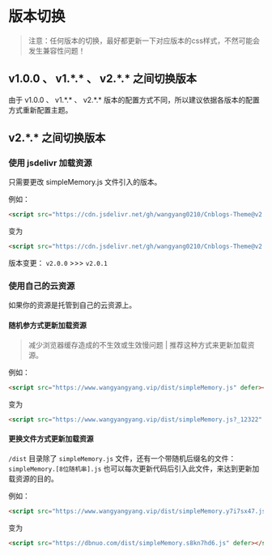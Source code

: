 # 版本切换

> 注意：任何版本的切换，最好都更新一下对应版本的css样式，不然可能会发生兼容性问题！

## v1.0.0 、 v1.\*.* 、 v2.\*.* 之间切换版本

由于 v1.0.0 、 v1.\*.* 、 v2.\*.* 版本的配置方式不同，所以建议依据各版本的配置方式重新配置主题。

## v2.\*.* 之间切换版本

### 使用 jsdelivr 加载资源

只需要更改 simpleMemory.js 文件引入的版本。

例如：

```html
<script src="https://cdn.jsdelivr.net/gh/wangyang0210/Cnblogs-Theme@v2.0.0/dist/simpleMemory.js" defer></script>
```

变为

```html
<script src="https://cdn.jsdelivr.net/gh/wangyang0210/Cnblogs-Theme@v2.0.1/dist/simpleMemory" defer></script>
```

版本变更： `v2.0.0` >>> `v2.0.1` 

### 使用自己的云资源

如果你的资源是托管到自己的云资源上。

#### 随机参方式更新加载资源

> 减少浏览器缓存造成的不生效或生效慢问题 | 推荐这种方式来更新加载资源。

例如：

```html
<script src="https://www.wangyangyang.vip/dist/simpleMemory.js" defer></script>
```

变为

```html
<script src="https://www.wangyangyang.vip/dist/simpleMemory.js?_12322" defer></script>
```


#### 更换文件方式更新加载资源

`/dist` 目录除了 `simpleMemory.js` 文件，还有一个带随机后缀名的文件：`simpleMemory.[8位随机串].js`
也可以每次更新代码后引入此文件，来达到更新加载资源的目的。

例如：

```html
<script src="https://www.wangyangyang.vip/dist/simpleMemory.y7i7sx47.js" defer></script>
```

变为

```html
<script src="https://dbnuo.com/dist/simpleMemory.s8kn7hd6.js" defer></script>
```

